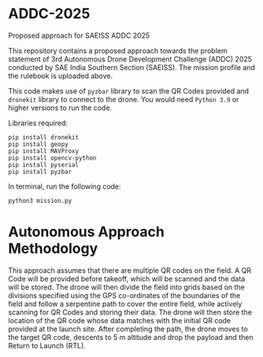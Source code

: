 # ADDC-2025
Proposed approach for SAEISS ADDC 2025

This repository contains a proposed approach towards the problem statement of 3rd Autonomous Drone Development Challenge (ADDC) 2025 conducted by SAE India Southern Section (SAEISS). The mission profile and the rulebook is uploaded above.

This code makes use of ```pyzbar``` library to scan the QR Codes provided and ```dronekit``` library to connect to the drone. You would need ```Python 3.9``` or higher versions to run the code.

Libraries required:
```
pip install dronekit
pip install geopy
pip install MAVProxy
pip install opencv-python
pip install pyserial
pip install pyzbar
```

In terminal, run the following code:
```
python3 mission.py
```

# Autonomous Approach Methodology
This approach assumes that there are multiple QR codes on the field. A QR Code will be provided before takeoff, which will be scanned and the data will be stored. The drone will then divide the field into grids based on the divisions specified using the GPS co-ordinates of the boundaries of the field and follow a serpentine path to cover the entire field, while actively scanning for QR Codes and storing their data. The drone will then store the location of the QR code whose data matches with the initial QR code provided at the launch site. After completing the path, the drone moves to the target QR code, descents to 5 m altitude and drop the payload and then Return to Launch (RTL).